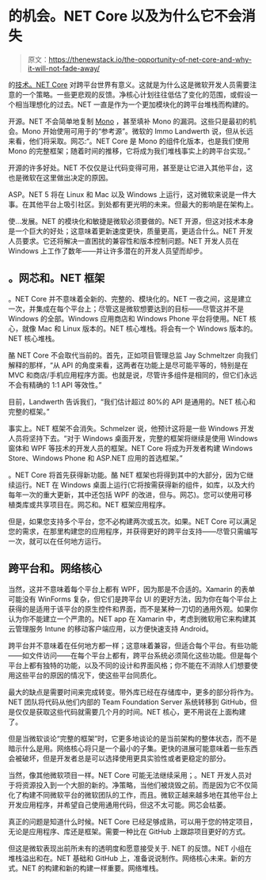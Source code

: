 # 的机会。NET Core 以及为什么它不会消失

> 原文：<https://thenewstack.io/the-opportunity-of-net-core-and-why-it-will-not-fade-away/>

的[技术。NET Core](https://thenewstack.io/?p=191874) 对跨平台世界有意义。这就是为什么这是微软开发人员需要注意的一个策略。一些更悲观的反馈。净核心计划往往低估了变化的范围，或假设一个相当理想化的过去。NET 一直是作为一个更加模块化的跨平台堆栈而构建的。

开源。NET 不会简单地复制 [Mono](http://www.mono-project.com/) ，甚至填补 Mono 的漏洞。这些只是最初的机会。Mono 开始使用可用于的“参考源”。微软的 Immo Landwerth 说，但从长远来看，他们将采取。网芯:“。NET Core 是 Mono 的组件化版本，也是我们使用 Mono 的完整框架；随着时间的推移，它将成为我们堆栈事实上的跨平台实现。”

开源的许多好处。NET 不仅仅是让代码变得可用，甚至是让它进入其他平台，这也是微软在这里做出决定的原因。

ASP。NET 5 将在 Linux 和 Mac 以及 Windows 上运行，这对微软来说是一件大事。在其他平台上吸引社区。到处都有更光明的未来。但最大的影响是在架构上。

使…发展。NET 的模块化和敏捷是微软必须要做的。NET 开源，但这对技术本身是一个巨大的好处；这意味着更新速度更快，质量更高，更适合什么。NET 开发人员要求。它还将解决一直困扰的兼容性和版本控制问题。NET 开发人员在 Windows 上工作了数年——并让许多潜在的开发人员望而却步。

## **。网芯和。NET 框架**

。NET Core 并不意味着全新的、完整的、模块化的。NET 一夜之间，这是建立一次，并集成在每个平台上；尽管这是微软想要达到的目标——尽管这并不是 Windows 的全部。Windows 应用商店和 Windows Phone 平台将使用。NET 核心，就像 Mac 和 Linux 版本的。NET 核心堆栈。将会有一个 Windows 版本的。NET 核心堆栈。

酪 NET Core 不会取代当前的。首先，正如项目管理总监 Jay Schmeltzer 向我们解释的那样，“从 API 的角度来看，这两者在功能上是尽可能平等的，特别是在 MVC 和商店/手机应用程序方面。也就是说，尽管许多组件是相同的，但它们永远不会有精确的 1:1 API 等效性。”

目前，Landwerth 告诉我们，“我们估计超过 80%的 API 是通用的。NET 核心和完整的框架。”

事实上。NET 框架不会消失。Schmelzer 说，他预计这将是一些 Windows 开发人员将坚持下去。“对于 Windows 桌面开发，完整的框架将继续是使用 Windows 窗体和 WPF 等技术的开发人员的框架。NET Core 将成为开发者构建 Windows Store、Windows Phone 和 ASP.NET 应用的首选框架。”

。NET Core 将首先获得新功能。酪 NET 框架也将得到其中的大部分，因为它继续运行。NET 在 Windows 桌面上运行(它将按需获得新的组件，如库，以及大约每年一次的重大更新，其中还包括 WPF 的改进，但与。网芯)。您可以使用可移植类库或共享项目在。网芯和。NET 框架应用程序。

但是，如果您支持多个平台，您不必构建两次或五次。如果。NET Core 可以满足您的需求，在那里构建您的应用程序，并获得更好的跨平台支持——尽管只需编写一次，就可以在任何地方运行。

## 跨平台和。网络核心

当然，这并不意味着每个平台上都有 WPF，因为那是不合适的。Xamarin 的表单可能没有 WinForms 复杂，但它们是跨平台 UI 的更好方法，因为你在每个平台上获得的是适用于该平台的原生控件和界面，而不是某种一刀切的通用外观。如果你认为你不能建立一个严肃的。NET app 在 Xamarin 中，考虑到微软用它来构建其云管理服务 Intune 的移动客户端应用，以方便快速支持 Android。

跨平台并不意味着在任何地方都一样；这意味着兼容，但适合每个平台。有些功能——如文件访问——在每个平台上都有，跨平台系统必须简化这些功能。但是每个平台上都有独特的功能，以及不同的设计和界面风格；你不能在不消除人们想要使用这些平台的原因的情况下，使这些平台同质化。

最大的缺点是需要时间来完成转变。带外库已经在存储库中，更多的部分将作为。NET 团队将代码从他们内部的 Team Foundation Server 系统转移到 GitHub，但是仅仅是获取这些代码就需要几个月的时间。NET 核心，更不用说在上面构建了。

但是当微软谈论“完整的框架”时，它更多地谈论的是当前架构的整体状态，而不是暗示什么是用。网络核心将只是一个最小的子集。更快的进展可能意味着一些东西会被破坏，但是开发者总是可以选择使用更具实验性或者更稳定的部分。

当然，像其他微软项目一样。NET Core 可能无法继续采用；。NET 开发人员对于将资源投入到一个大胆的新的。净策略，当他们被烧毁之前。而是因为它不仅简化了构建不同微软平台的微软团队的工作，而且。微软正越来越多地在其他平台上开发应用程序，并希望自己使用通用代码，但这不太可能。网芯会枯萎。

真正的问题是知道什么时候。NET Core 已经足够成熟，可以用于您的特定项目，无论是应用程序、库还是框架。需要一种比在 GitHub 上跟踪项目更好的方式。

但这是微软表现出前所未有的透明度和愿意接受关于. NET 的反馈。NET 小组在堆栈溢出和在。NET 基础和 GitHub 上，准备说说制作。网络核心未来。新的方式。NET 的构建和新的构建一样重要。网络堆栈。

<svg xmlns:xlink="http://www.w3.org/1999/xlink" viewBox="0 0 68 31" version="1.1"><title>Group</title> <desc>Created with Sketch.</desc></svg>